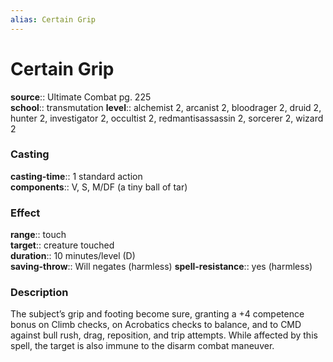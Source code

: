 ```yaml
---
alias: Certain Grip
---
```


# Certain Grip 

**source**:: Ultimate Combat pg. 225  
**school**:: transmutation
**level**:: alchemist 2, arcanist 2, bloodrager 2, druid 2, hunter 2, investigator 2, occultist 2, redmantisassassin 2, sorcerer 2, wizard 2

### Casting 

**casting-time**:: 1 standard action  
**components**:: V, S, M/DF (a tiny ball of tar)

### Effect 

**range**:: touch  
**target**:: creature touched  
**duration**:: 10 minutes/level (D)  
**saving-throw**:: Will negates (harmless)
**spell-resistance**:: yes (harmless)

### Description 

The subject’s grip and footing become sure, granting a +4 competence bonus on Climb checks, on Acrobatics checks to balance, and to CMD against bull rush, drag, reposition, and trip attempts. While affected by this spell, the target is also immune to the disarm combat maneuver.
